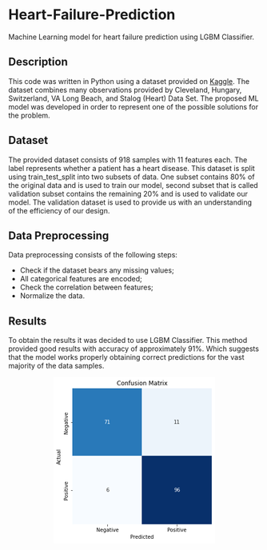 # Heart-Failure-Prediction
Machine Learning model for heart failure prediction using LGBM Classifier.

## Description

This code was written in Python using a dataset provided on [Kaggle](https://www.kaggle.com/fedesoriano/heart-failure-prediction). The dataset combines many observations provided by Cleveland, Hungary, Switzerland, VA Long Beach, and Stalog (Heart) Data Set.
The proposed ML model was developed in order to represent one of the possible solutions for the problem.

## Dataset

The provided dataset consists of 918 samples with 11 features each. The label represents whether a patient has a heart disease. This dataset is split using train_test_split into two subsets of data. One subset contains 80% of the original data and is used to train our model, second subset that is called validation subset contains the remaining 20% and is used to validate our model. The validation dataset is used to provide us with an understanding of the efficiency of our design.

## Data Preprocessing

Data preprocessing consists of the following steps:
* Check if the dataset bears any missing values;
* All categorical features are encoded;
* Check the correlation between features;
* Normalize the data.

## Results

To obtain the results it was decided to use LGBM Classifier. This method provided good results with accuracy of approximately 91%. Which suggests that the model works properly obtaining correct predictions for the vast majority of the data samples.

<p align="center"> <img src="Confusion matrix.png" />
